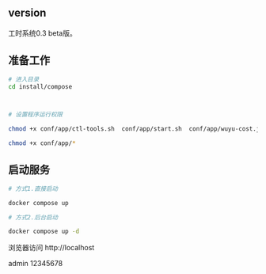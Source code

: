 ## version
工时系统0.3 beta版。


## 准备工作

```bash
# 进入目录
cd install/compose



# 设置程序运行权限

chmod +x conf/app/ctl-tools.sh  conf/app/start.sh  conf/app/wuyu-cost.jar 

chmod +x conf/app/*

```


## 启动服务

```bash
# 方式1.直接启动

docker compose up

# 方式2.后台启动

docker compose up -d

```

浏览器访问 http://localhost

admin
12345678